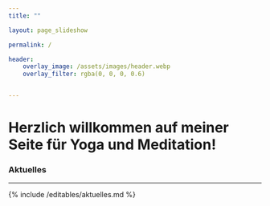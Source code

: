 ```yaml
---
title: ""

layout: page_slideshow

permalink: /

header:
    overlay_image: /assets/images/header.webp
    overlay_filter: rgba(0, 0, 0, 0.6)


---
```


<h1>Herzlich willkommen auf meiner Seite für Yoga und Meditation!</h1>



<div markdown="1" class="box box--primary">

<h3>Aktuelles</h3>

<hr class="hr-box">

{% include /editables/aktuelles.md %}

</div>
